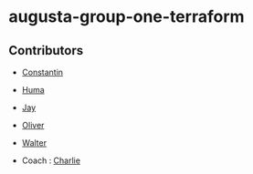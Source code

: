 # augusta-group-one-terraform

## Contributors

- [Constantin](https://github.com/Constantin-Coica)
- [Huma]()
- [Jay](https://github.com/JayBuckby)
- [Oliver]()
- [Walter]()

- Coach : [Charlie](https://github.com/Charlie-robin)
